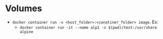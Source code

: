 # Volumes

- `docker container run -v <host_folder>:<conatiner_folder> image`. Ex:
  - `docker container run -it --name alp1 -v $(pwd)/test:/usr/share alpine`
